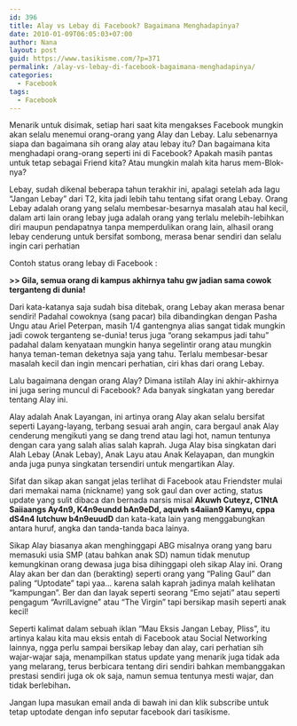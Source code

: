 ```yaml
---
id: 396
title: Alay vs Lebay di Facebook? Bagaimana Menghadapinya?
date: 2010-01-09T06:05:03+07:00
author: Nana
layout: post
guid: https://www.tasikisme.com/?p=371
permalink: /alay-vs-lebay-di-facebook-bagaimana-menghadapinya/
categories:
  - Facebook
tags:
  - Facebook
---
```

<div>
  Menarik untuk disimak, setiap hari saat kita mengakses Facebook mungkin akan selalu menemui orang-orang yang Alay dan Lebay. Lalu sebenarnya siapa dan bagaimana sih orang alay atau lebay itu? Dan bagaimana kita menghadapi orang-orang seperti ini di Facebook? Apakah masih pantas untuk tetap sebagai Friend kita? Atau mungkin malah kita harus mem-Blok-nya?</p> 
  
  <p>
    Lebay, sudah dikenal beberapa tahun terakhir ini, apalagi setelah ada lagu “Jangan Lebay” dari T2, kita jadi lebih tahu tentang sifat orang Lebay. Orang Lebay adalah orang yang selalu membesar-besarnya masalah atau hal kecil, dalam arti lain orang lebay juga adalah orang yang terlalu melebih-lebihkan diri maupun pendapatnya tanpa memperdulikan orang lain, alhasil orang lebay cenderung untuk bersifat sombong, merasa benar sendiri dan selalu ingin cari perhatian
  </p>
  
  <p>
    Contoh status orang lebay di Facebook :
  </p>
  
  <p>
    <strong>>> Gila, semua orang di kampus akhirnya tahu gw jadian sama cowok terganteng di dunia!</strong>
  </p>
  
  <p>
    Dari kata-katanya saja sudah bisa ditebak, orang Lebay akan merasa benar sendiri! Padahal cowoknya (sang pacar) bila dibandingkan dengan Pasha Ungu atau Ariel Peterpan, masih 1/4 gantengnya alias sangat tidak mungkin jadi cowok terganteng se-dunia! terus juga “orang sekampus jadi tahu” padahal dalam kenyataan mungkin hanya segelintir orang atau mungkin hanya teman-teman deketnya saja yang tahu. Terlalu membesar-besar masalah kecil dan ingin mencari perhatian, ciri khas dari orang Lebay.
  </p>
  
  <p>
    Lalu bagaimana dengan orang Alay? Dimana istilah Alay ini akhir-akhirnya ini juga sering muncul di Facebook? Ada banyak singkatan yang beredar tentang Alay ini.
  </p>
  
  <p>
    Alay adalah Anak Layangan, ini artinya orang Alay akan selalu bersifat seperti Layang-layang, terbang sesuai arah angin, cara bergaul anak Alay cenderung mengikuti yang se dang trend atau lagi hot, namun tentunya dengan cara yang salah alias salah kaprah. Juga Alay bisa singkatan dari Alah Lebay (Anak Lebay), Anak Layu atau Anak Kelayapan, dan mungkin anda juga punya singkatan tersendiri untuk mengartikan Alay.
  </p>
  
  <p>
    Sifat dan sikap akan sangat jelas terlihat di Facebook atau Friendster mulai dari memakai nama (nickname) yang sok gaul dan over acting, status update yang sulit dibaca dan bernada narsis misal <strong>Akuwh Cuteyz, C1NtA Saiiaangs Ay4n9, K4n9eundd bAn9eDd, aquwh s4aiian9 Kamyu, cppa dS4n4 lutchuw b4n9euudD </strong> dan kata-kata lain yang menggabungkan antara huruf, angka dan tanda-tanda baca lainya.
  </p>
  
  <p>
    Sikap Alay biasanya akan menghinggapi ABG misalnya orang yang baru memasuki usia SMP (atau bahkan anak SD) namun tidak menutup kemungkinan orang dewasa juga bisa dihinggapi oleh sikap Alay ini. Orang Alay akan ber dan dan (berakting) seperti orang yang “Paling Gaul” dan paling “Uptodate” tapi yaa… karena salah kaprah jadinya malah kelihatan “kampungan”. Ber dan dan layak seperti seorang “Emo sejati” atau seperti pengagum “AvrilLavigne” atau “The Virgin” tapi bersikap masih seperti anak kecil!
  </p>
  
  <p>
    Seperti kalimat dalam sebuah iklan “Mau Eksis Jangan Lebay, Pliss”, itu artinya kalau kita mau eksis entah di Facebook atau Social Networking lainnya, ngga perlu sampai bersikap lebay dan alay, cari perhatian sih wajar-wajar saja, menampilkan status update yang menarik juga tidak ada yang melarang, terus berbicara tentang diri sendiri bahkan membanggakan prestasi sendiri juga ok ok saja, namun semua tentunya mesti wajar, dan tidak berlebihan<strong>.</strong>
  </p>
  
  <p>
    Jangan lupa masukan email anda di bawah ini dan klik subscribe untuk tetap uptodate dengan info seputar facebook dari tasikisme.
  </p></p>
</div>